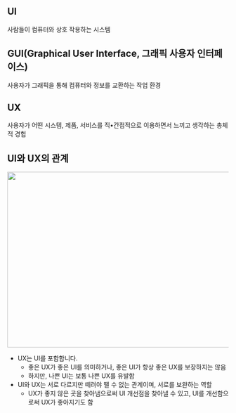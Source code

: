 UI
---
사람들이 컴퓨터와 상호 작용하는 시스템

GUI(Graphical User Interface, 그래픽 사용자 인터페이스)
---
사용자가 그래픽을 통해 컴퓨터와 정보를 교환하는 작업 환경

UX
---
사용자가 어떤 시스템, 제품, 서비스를 직•간접적으로 이용하면서 느끼고 생각하는 총체적 경험

UI와 UX의 관계
---
<img src="https://user-images.githubusercontent.com/109025674/208376863-363f7a3d-9fc7-4572-8dd9-9ea9c6b7b787.png"  width="600" height="400"/>

- UX는 UI를 포함합니다. 
  - 좋은 UX가 좋은 UI를 의미하거나, 좋은 UI가 항상 좋은 UX를 보장하지는 않음
  - 하지만, 나쁜 UI는 보통 나쁜 UX를 유발함
- UI와 UX는 서로 다르지만 떼려야 뗄 수 없는 관계이며, 서로를 보완하는 역할
  - UX가 좋지 않은 곳을 찾아냄으로써 UI 개선점을 찾아낼 수 있고, UI를 개선함으로써 UX가 좋아지기도 함
